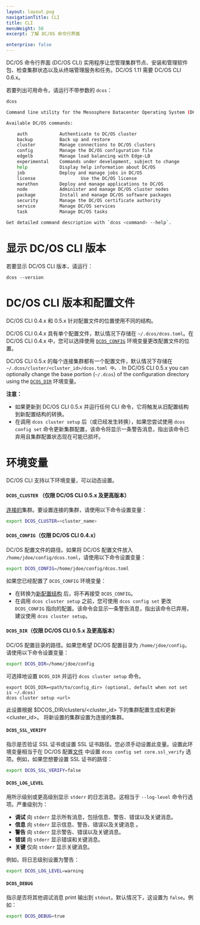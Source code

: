 ```yaml
---
layout: layout.pug
navigationTitle: CLI
title: CLI
menuWeight: 50
excerpt: 了解 DC/OS 命令行界面

enterprise: false
---
```


DC/OS 命令行界面 (DC/OS CLI) 实用程序让您管理集群节点、安装和管理软件包、检查集群状态以及从终端管理服务和任务。DC/OS 1.11 需要 DC/OS CLI 0.6.x。

若要列出可用命令，请运行不带参数的 `dcos`：

```bash
dcos

Command line utility for the Mesosphere Datacenter Operating System (DC/OS). The Mesosphere DC/OS is a distributed operating system built around Apache Mesos. This utility provides tools for easy management of a DC/OS installation.

Available DC/OS commands:

	auth           	Authenticate to DC/OS cluster
	backup          Back up and restore
	cluster        	Manage connections to DC/OS clusters
	config         	Manage the DC/OS configuration file
	edgelb          Manage load balancing with Edge-LB
	experimental   	Commands under development, subject to change
	help           	Display help information about DC/OS
	job            	Deploy and manage jobs in DC/OS
	license					Use the DC/OS license
	marathon       	Deploy and manage applications to DC/OS
	node           	Administer and manage DC/OS cluster nodes
	package        	Install and manage DC/OS software packages
	security        Manage the DC/OS certificate authority
	service        	Manage DC/OS services
	task           	Manage DC/OS tasks

Get detailed command description with `dcos <command> --help`.
```

# 显示 DC/OS CLI 版本

若要显示 DC/OS CLI 版本，请运行：

```
dcos --version
```

<a name="configuration-files"></a>
# DC/OS CLI 版本和配置文件

DC/OS CLI 0.4.x 和 0.5.x 针对配置文件的位置使用不同的结构。

DC/OS CLI 0.4.x 具有单个配置文件，默认情况下存储在 `~/.dcos/dcos.toml`。在 DC/OS CLI 0.4.x 中，您可以选择使用 [`DCOS_CONFIG`](#dcos-config) 环境变量更改配置文件的位置。

DC/OS CLI 0.5.x 的每个连接集群都有一个配置文件，默认情况下存储在 `~/.dcos/cluster/<cluster_id>/dcos.toml 中。`. In DC/OS CLI 0.5.x you can optionally change the base portion (`~/.dcos`) of the configuration directory using the [`DCOS_DIR`](#dcos-cdir) 环境变量。

**注意：**
- 如果更新到 DC/OS CLI 0.5.x 并运行任何 CLI 命令，它将触发从旧配置结构到新配置结构的转换。
- 在调用 `dcos cluster setup` 后（或已经发生转换），如果您尝试使用 `dcos config set` 命令更新集群配置，该命令将显示一条警告消息，指出该命令已弃用且集群配置状态现在可能已损坏。

# 环境变量

DC/OS CLI 支持以下环境变量，可以动态设置。

<a name="dcos-cluster"></a>
#### `DCOS_CLUSTER` （仅限 DC/OS CLI 0.5.x 及更高版本）

[连接的](/1.10/cli/command-reference/dcos-cluster/dcos-cluster-attach/)集群。要设置连接的集群，请使用以下命令设置变量：

```bash
export DCOS_CLUSTER=<cluster_name>
```

<a name="dcos-config"></a>
#### `DCOS_CONFIG`（仅限 DC/OS CLI 0.4.x）

DC/OS 配置文件的路径。如果将 DC/OS 配置文件放入 `/home/jdoe/config/dcos.toml`，请使用以下命令设置变量：

```bash
export DCOS_CONFIG=/home/jdoe/config/dcos.toml
```

如果您已经配置了 `DCOS_CONFIG` 环境变量：

- 在转换为[新配置结构](#configuration-files) 后，将不再接受 `DCOS_CONFIG`。
- 在调用 `dcos cluster setup` 之前，您可使用 `dcos config set` 更改 `DCOS_CONFIG` 指向的配置。该命令会显示一条警告消息，指出该命令已弃用，建议使用 `dcos cluster setup`。


<a name="dcos-dir"></a>

#### `DCOS_DIR`（仅限 DC/OS CLI 0.5.x 及更高版本）

DC/OS 配置目录的路径。如果您希望 DC/OS 配置目录为 `/home/jdoe/config`，请使用以下命令设置变量：

```bash
export DCOS_DIR=/home/jdoe/config
```

可选择地设置 `DCOS_DIR` 并运行 `dcos cluster setup` 命令。

```
export DCOS_DIR=<path/to/config_dir> (optional, default when not set is ~/.dcos)
dcos cluster setup <url>
```

 此设置根据 $DCOS_DIR/clusters/<cluster_id> 下的集群配置生成和更新<cluster_id>。 将新设置的集群设置为连接的集群。


<a name="dcos-ssl-verify"></a>

#### `DCOS_SSL_VERIFY`
指示是否验证 SSL 证书或设置 SSL 证书路径。您必须手动设置此变量。设置此环境变量相当于在 DC/OS 配置[文件](#configuration-files) 中设置 `dcos config set core.ssl_verify` 选项。例如，如果您想要设置 SSL 证书的路径：

```bash
export DCOS_SSL_VERIFY=false
```

<a name="dcos-log-level"></a>

#### `DCOS_LOG_LEVEL`
用所示级别或更高级别显示 `stderr` 的日志消息。这相当于 `--log-level` 命令行选项。严重级别为：

* **调试** 向 `stderr` 显示所有消息，包括信息、警告、错误以及关键消息。
* **信息** 向 `stderr` 显示信息、警告、错误以及关键消息 。
* **警告** 向 `stderr` 显示警告、错误以及关键消息。
* **错误** 向 `stderr` 显示错误和关键消息。
* **关键** 仅向 `stderr` 显示关键消息。

例如，将日志级别设置为警告：

```bash
export DCOS_LOG_LEVEL=warning
```

<a name="dcos-debug"></a>
#### `DCOS_DEBUG`
指示是否将其他调试消息 print 输出到 `stdout`。默认情况下，这设置为 `false`。例如：

```bash
export DCOS_DEBUG=true
```
